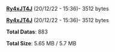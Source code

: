 [**Ry4xJT4J**](/data/Ry4xJT4J.txt) (20/12/22 - 15:36)- 3512 bytes

[**Ry4xJT4J**](/data/Ry4xJT4J.txt) (20/12/22 - 15:36)- 3512 bytes

**Total Datas**: 883

**Total Size**: 5.65 MB / 5.7 MB